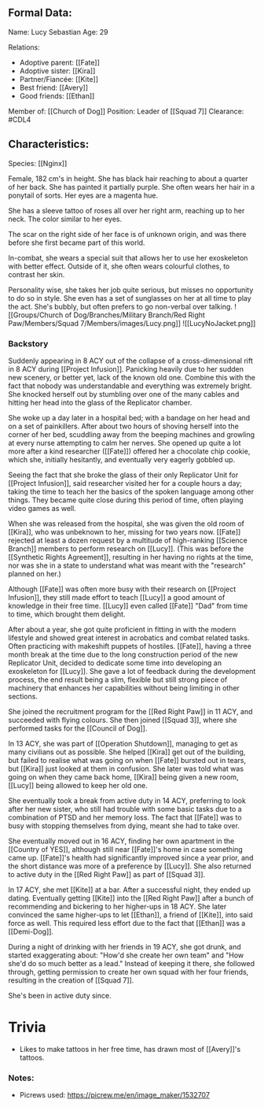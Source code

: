 ## Formal Data:
Name: Lucy Sebastian
Age: 29

Relations:
- Adoptive parent: [[Fate]]
- Adoptive sister: [[Kira]]
- Partner/Fiancée: [[Kite]]
- Best friend: [[Avery]]
- Good friends: [[Ethan]]

Member of: [[Church of Dog]]
Position: Leader of [[Squad 7]]
Clearance: #CDL4 
## Characteristics:
Species: [[Nginx]]

Female, 182 cm's in height. She has black hair reaching to about a quarter of her back. She has painted it partially purple. She often wears her hair in a ponytail of sorts. Her eyes are a magenta hue.

She has a sleeve tattoo of roses all over her right arm, reaching up to her neck. The color similar to her eyes.

The scar on the right side of her face is of unknown origin, and was there before she first became part of this world.

In-combat, she wears a special suit that allows her to use her exoskeleton with better effect. Outside of it, she often wears colourful clothes, to contrast her skin.

Personality wise, she takes her job quite serious, but misses no opportunity to do so in style. She even has a set of sunglasses on her at all time to play the act. She's bubbly, but often prefers to go non-verbal over talking.
![[Groups/Church of Dog/Branches/Military Branch/Red Right Paw/Members/Squad 7/Members/images/Lucy.png]]
![[LucyNoJacket.png]]
### Backstory

Suddenly appearing in 8 ACY out of the collapse of a cross-dimensional rift in 8 ACY during [[Project Infusion]]. Panicking heavily due to her sudden new scenery, or better yet, lack of the known old one. Combine this with the fact that nobody was understandable and everything was extremely bright. She knocked herself out by stumbling over one of the many cables and hitting her head into the glass of the Replicator chamber.

She woke up a day later in a hospital bed; with a bandage on her head and on a set of painkillers.
After about two hours of shoving herself into the corner of her bed, scuddling away from the beeping machines and growling at every nurse attempting to calm her nerves. She opened up quite a lot more after a kind researcher ([[Fate]]) offered her a chocolate chip cookie, which she, initially hesitantly, and eventually very eagerly gobbled up.

Seeing the fact that she broke the glass of their only Replicator Unit for [[Project Infusion]], said researcher visited her for a couple hours a day; taking the time to teach her the basics of the spoken language among other things. They became quite close during this period of time, often playing video games as well.

When she was released from the hospital, she was given the old room of [[Kira]], who was unbeknown to her, missing for two years now. [[Fate]] rejected at least a dozen request by a multitude of high-ranking [[Science Branch]] members to perform research on [[Lucy]]. (This was before the [[Synthetic Rights Agreement]], resulting in her having no rights at the time, nor was she in a state to understand what was meant with the "research" planned on her.)

Although [[Fate]] was often more busy with their research on [[Project Infusion]], they still made effort to teach [[Lucy]] a good amount of knowledge in their free time. [[Lucy]] even called [[Fate]] "Dad" from time to time, which brought them delight.

After about a year, she got quite proficient in fitting in with the modern lifestyle and showed great interest in acrobatics and combat related tasks. Often practicing with makeshift puppets of hostiles. [[Fate]], having a three month break at the time due to the long construction period of the new Replicator Unit, decided to dedicate some time into developing an exoskeleton for [[Lucy]]. She gave a lot of feedback during the development process, the end result being a slim, flexible but still strong piece of machinery that enhances her capabilities without being limiting in other sections.

She joined the recruitment program for the [[Red Right Paw]] in 11 ACY, and succeeded with flying colours. She then joined [[Squad 3]], where she performed tasks for the [[Council of Dog]].

In 13 ACY, she was part of [[Operation Shutdown]], managing to get as many civilians out as possible. She helped [[Kira]] get out of the building, but failed to realise what was going on when [[Fate]] bursted out in tears, but [[Kira]] just looked at them in confusion. She later was told what was going on when they came back home, [[Kira]] being given a new room, [[Lucy]] being allowed to keep her old one.

She eventually took a break from active duty in 14 ACY, preferring to look after her new sister, who still had trouble with some basic tasks due to a combination of PTSD and her memory loss. The fact that [[Fate]] was to busy with stopping themselves from dying, meant she had to take over.

She eventually moved out in 16 ACY, finding her own apartment in the [[Country of YES]], although still near [[Fate]]'s home in case something came up. [[Fate]]'s health had significantly improved since a year prior, and the short distance was more of a preference by [[Lucy]]. She also returned to active duty in the [[Red Right Paw]] as part of [[Squad 3]].

In 17 ACY, she met [[Kite]] at a bar. After a successful night, they ended up dating. Eventually getting [[Kite]] into the [[Red Right Paw]] after a bunch of recommending and bickering to her higher-ups in 18 ACY. She later convinced the same higher-ups to let [[Ethan]], a friend of [[Kite]], into said force as well. This required less effort due to the fact that [[Ethan]] was a [[Demi-Dog]].

During a night of drinking with her friends in 19 ACY, she got drunk, and started exaggerating about: "How'd she create her own team" and "How she'd do so much better as a lead."
Instead of keeping it there, she followed through, getting permission to create her own squad with her four friends, resulting in the creation of [[Squad 7]].

She's been in active duty since.

# Trivia
- Likes to make tattoos in her free time, has drawn most of [[Avery]]'s tattoos.
### Notes:
- Picrews used: https://picrew.me/en/image_maker/1532707